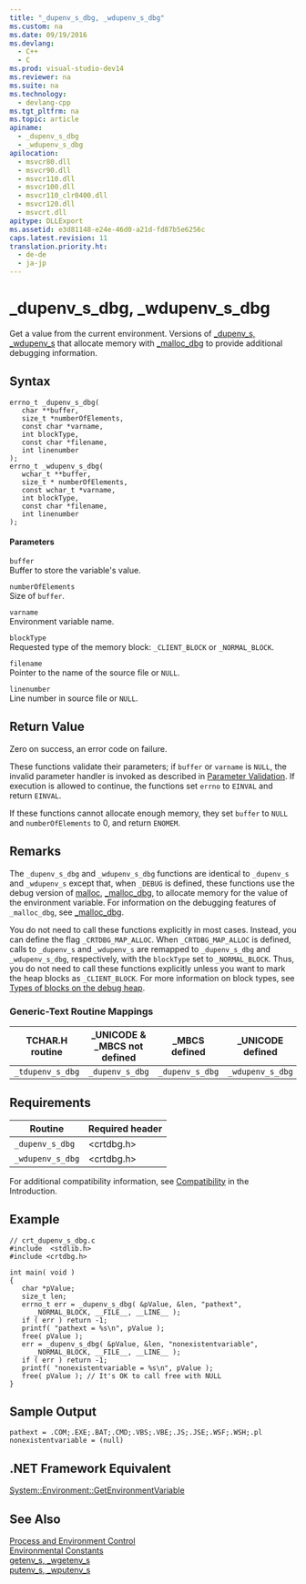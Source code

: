 ```yaml
---
title: "_dupenv_s_dbg, _wdupenv_s_dbg"
ms.custom: na
ms.date: 09/19/2016
ms.devlang: 
  - C++
  - C
ms.prod: visual-studio-dev14
ms.reviewer: na
ms.suite: na
ms.technology: 
  - devlang-cpp
ms.tgt_pltfrm: na
ms.topic: article
apiname: 
  - _dupenv_s_dbg
  - _wdupenv_s_dbg
apilocation: 
  - msvcr80.dll
  - msvcr90.dll
  - msvcr110.dll
  - msvcr100.dll
  - msvcr110_clr0400.dll
  - msvcr120.dll
  - msvcrt.dll
apitype: DLLExport
ms.assetid: e3d81148-e24e-46d0-a21d-fd87b5e6256c
caps.latest.revision: 11
translation.priority.ht: 
  - de-de
  - ja-jp
---
```

# _dupenv_s_dbg, _wdupenv_s_dbg
Get a value from the current environment.  Versions of [_dupenv_s, _wdupenv_s](../vs140/_dupenv_s--_wdupenv_s.md) that allocate memory with [_malloc_dbg](../vs140/_malloc_dbg.md) to provide additional debugging information.  
  
## Syntax  
  
```  
errno_t _dupenv_s_dbg(  
   char **buffer,  
   size_t *numberOfElements,  
   const char *varname,  
   int blockType,  
   const char *filename,  
   int linenumber  
);  
errno_t _wdupenv_s_dbg(  
   wchar_t **buffer,  
   size_t * numberOfElements,  
   const wchar_t *varname,  
   int blockType,  
   const char *filename,  
   int linenumber  
);  
```  
  
#### Parameters  
 `buffer`  
 Buffer to store the variable's value.  
  
 `numberOfElements`  
 Size of `buffer`.  
  
 `varname`  
 Environment variable name.  
  
 `blockType`  
 Requested type of the memory block: `_CLIENT_BLOCK` or `_NORMAL_BLOCK`.  
  
 `filename`  
 Pointer to the name of the source file or `NULL`.  
  
 `linenumber`  
 Line number in source file or `NULL`.  
  
## Return Value  
 Zero on success, an error code on failure.  
  
 These functions validate their parameters; if `buffer` or `varname` is `NULL`, the invalid parameter handler is invoked as described in [Parameter Validation](../vs140/Parameter-Validation.md). If execution is allowed to continue, the functions set `errno` to `EINVAL` and return `EINVAL`.  
  
 If these functions cannot allocate enough memory, they set `buffer` to `NULL` and `numberOfElements` to 0, and return `ENOMEM`.  
  
## Remarks  
 The `_dupenv_s_dbg` and `_wdupenv_s_dbg` functions are identical to `_dupenv_s` and `_wdupenv_s` except that, when `_DEBUG` is defined, these functions use the debug version of [malloc](../vs140/malloc.md), [_malloc_dbg](../vs140/_malloc_dbg.md), to allocate memory for the value of the environment variable. For information on the debugging features of `_malloc_dbg`, see [_malloc_dbg](../vs140/_malloc_dbg.md).  
  
 You do not need to call these functions explicitly in most cases. Instead, you can define the flag `_CRTDBG_MAP_ALLOC`. When `_CRTDBG_MAP_ALLOC` is defined, calls to `_dupenv_s` and `_wdupenv_s` are remapped to `_dupenv_s_dbg` and `_wdupenv_s_dbg`, respectively, with the `blockType` set to `_NORMAL_BLOCK`. Thus, you do not need to call these functions explicitly unless you want to mark the heap blocks as `_CLIENT_BLOCK`. For more information on block types, see [Types of blocks on the debug heap](../vs140/CRT-Debug-Heap-Details.md#BKMK_Types_of_blocks_on_the_debug_heap).  
  
### Generic-Text Routine Mappings  
  
|TCHAR.H routine|_UNICODE & _MBCS not defined|_MBCS defined|_UNICODE defined|  
|---------------------|------------------------------------|--------------------|-----------------------|  
|`_tdupenv_s_dbg`|`_dupenv_s_dbg`|`_dupenv_s_dbg`|`_wdupenv_s_dbg`|  
  
## Requirements  
  
|Routine|Required header|  
|-------------|---------------------|  
|`_dupenv_s_dbg`|<crtdbg.h>|  
|`_wdupenv_s_dbg`|<crtdbg.h>|  
  
 For additional compatibility information, see [Compatibility](../vs140/Compatibility.md) in the Introduction.  
  
## Example  
  
```  
// crt_dupenv_s_dbg.c  
#include  <stdlib.h>  
#include <crtdbg.h>  
  
int main( void )  
{  
   char *pValue;  
   size_t len;  
   errno_t err = _dupenv_s_dbg( &pValue, &len, "pathext",  
      _NORMAL_BLOCK, __FILE__, __LINE__ );  
   if ( err ) return -1;  
   printf( "pathext = %s\n", pValue );  
   free( pValue );  
   err = _dupenv_s_dbg( &pValue, &len, "nonexistentvariable",  
      _NORMAL_BLOCK, __FILE__, __LINE__ );  
   if ( err ) return -1;  
   printf( "nonexistentvariable = %s\n", pValue );  
   free( pValue ); // It's OK to call free with NULL  
}  
```  
  
## Sample Output  
  
```  
pathext = .COM;.EXE;.BAT;.CMD;.VBS;.VBE;.JS;.JSE;.WSF;.WSH;.pl  
nonexistentvariable = (null)  
```  
  
## .NET Framework Equivalent  
 [System::Environment::GetEnvironmentVariable](https://msdn.microsoft.com/en-us/library/system.environment.getenvironmentvariable.aspx)  
  
## See Also  
 [Process and Environment Control](../vs140/Process-and-Environment-Control.md)   
 [Environmental Constants](../vs140/Environmental-Constants.md)   
 [getenv_s, _wgetenv_s](../vs140/getenv_s--_wgetenv_s.md)   
 [putenv_s, _wputenv_s](../vs140/_putenv_s--_wputenv_s.md)
